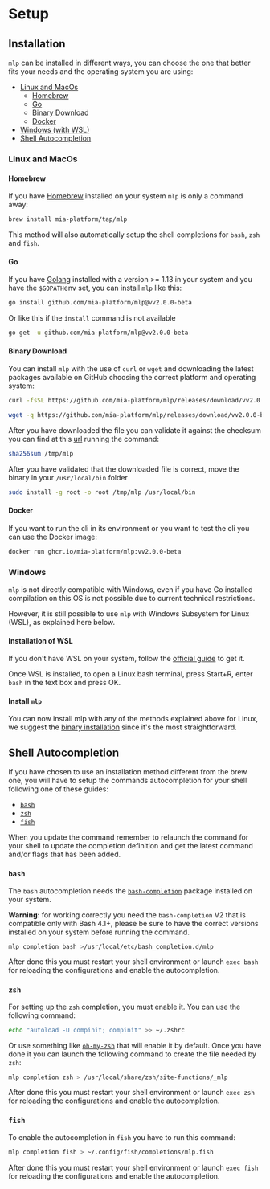 # Setup

## Installation

`mlp` can be installed in different ways, you can choose the one that better fits your needs and the operating system
you are using:

- [Linux and MacOs](#linux-and-macos)
  - [Homebrew](#homebrew)
  - [Go](#go)
  - [Binary Download](#binary-download)
  - [Docker](#docker)
- [Windows (with WSL)](#windows)
- [Shell Autocompletion](#shell-autocompletion)

### Linux and MacOs

#### Homebrew

If you have [Homebrew] installed on your system `mlp` is only a command away:

```sh
brew install mia-platform/tap/mlp
```

This method will also automatically setup the shell completions for `bash`, `zsh` and `fish`.

#### Go

If you have [Golang] installed with a version >= 1.13 in your system and you have the `$GOPATH`env set, you can
install `mlp` like this:

```sh
go install github.com/mia-platform/mlp@vv2.0.0-beta
```

Or like this if the `install` command is not available

```sh
go get -u github.com/mia-platform/mlp@vv2.0.0-beta
```

#### Binary Download

You can install `mlp` with the use of `curl` or `wget` and downloading the latest packages available on GitHub
choosing the correct platform and operating system:

```sh
curl -fsSL https://github.com/mia-platform/mlp/releases/download/vv2.0.0-beta/mlp-linux-amd64 -o /tmp/mlp
```

```sh
wget -q https://github.com/mia-platform/mlp/releases/download/vv2.0.0-beta/mlp-linux-amd64 -O /tmp/mlp
```

After you have downloaded the file you can validate it against the checksum you can find at this [url] running the
command:

```sh
sha256sum /tmp/mlp
```

After you have validated that the downloaded file is correct, move the binary in your `/usr/local/bin` folder

```sh
sudo install -g root -o root /tmp/mlp /usr/local/bin
```

#### Docker

If you want to run the cli in its environment or you want to test the cli you can use the Docker image:

```sh
docker run ghcr.io/mia-platform/mlp:vv2.0.0-beta
```

### Windows

`mlp` is not directly compatible with Windows, even if you have Go installed compilation on this OS
is not possible due to current technical restrictions.

However, it is still possible to use `mlp` with Windows Subsystem for Linux (WSL), as explained here below.

#### Installation of WSL

If you don't have WSL on your system, follow the [official guide] to get it.

Once WSL is installed, to open a Linux bash terminal, press Start+R, enter `bash` in the text box and press OK.

#### Install `mlp`

You can now install mlp with any of the methods explained above for Linux,
we suggest the [binary installation](#binary-download) since it's the most straightforward.

## Shell Autocompletion

If you have chosen to use an installation method different from the brew one, you will have to setup the
commands autocompletion for your shell following one of these guides:

- [`bash`](#bash)
- [`zsh`](#zsh)
- [`fish`](#fish)

When you update the command remember to relaunch the command for your shell to update the completion definition
and get the latest command and/or flags that has been added.

### `bash`

The `bash` autocompletion needs the [`bash-completion`] package installed on your system.

**Warning:** for working correctly you need the `bash-completion` V2 that is compatible only with Bash 4.1+,
please be sure to have the correct versions installed on your system before running the command.

```sh
mlp completion bash >/usr/local/etc/bash_completion.d/mlp
```

After done this you must restart your shell environment or launch `exec bash` for reloading the configurations
and enable the autocompletion.

### `zsh`

For setting up the `zsh` completion, you must enable it. You can use the following command:

```sh
echo "autoload -U compinit; compinit" >> ~/.zshrc
```

Or use something like [`oh-my-zsh`] that will enable it by default. Once you have done it you can launch the
following command to create the file needed by `zsh`:

```sh
mlp completion zsh > /usr/local/share/zsh/site-functions/_mlp
```

After done this you must restart your shell environment or launch `exec zsh` for reloading the configurations and
enable the autocompletion.

### `fish`

To enable the autocompletion in `fish` you have to run this command:

```sh
mlp completion fish > ~/.config/fish/completions/mlp.fish
```

After done this you must restart your shell environment or launch `exec fish` for reloading the configurations and
enable the autocompletion.

[Homebrew]: https://brew.sh "The Missing Package Manager for macOS (or Linux)"
[Golang]: https://go.dev "Build simple, secure, scalable systems with Go"
[url]: https://github.com/mia-platform/mlp/releases/download/v0.12.2/checksums.txt "mlp checksums"
[`bash-completion`]: https://github.com/scop/bash-completion "Programmable completion functions for bash"
[`oh-my-zsh`]: https://ohmyz.sh "Oh My Zsh is a delightful, open source, community-driven
	framework for managing your Zsh configuration"
[official guide]: https://learn.microsoft.com/en-us/windows/wsl/install "How to install Linux on Windows with WSL"
